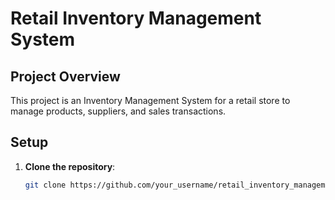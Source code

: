 # Retail Inventory Management System

## Project Overview
This project is an Inventory Management System for a retail store to manage products, suppliers, and sales transactions.

## Setup

1. **Clone the repository**:
   ```bash
   git clone https://github.com/your_username/retail_inventory_management.git
